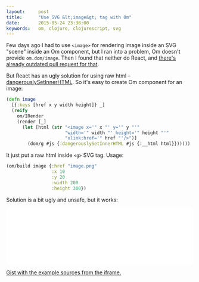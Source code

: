 ```yaml
---
layout:     post
title:      "Use SVG &lt;image&gt; tag with Om"
date:       2015-05-24 23:38:00
keywords:   om, clojure, clojurescript, svg
---
```


Few days ago I had to use `<image>` for rendering image inside an SVG "scene"
inside an Om component, but I ran into a problem, Om doesn't provide `om.dom/image`.
Then I found that neither do React, and [there's already outdated pull request for that](https://github.com/facebook/react/pull/2263).

But React has an ugly solution for using raw html &ndash;
[dangerouslySetInnerHTML](https://facebook.github.io/react/tips/dangerously-set-inner-html.html).
So it's easy to create Om component for an image:

```clojure
(defn image
  [{:keys [href x y width height]} _]
  (reify
    om/IRender
    (render [_]
      (let [html (str "<image x='" x "' y='" y "'"
                      "width='" width "' height='" height "'"
                      "xlink:href='" href "'/>")]
        (dom/g #js {:dangerouslySetInnerHTML #js {:__html html}})))))
```

It just put a raw html inside `<g>` SVG tag. Usage:

```clojure
(om/build image {:href "image.png"
                 :x 10
                 :y 20
                 :width 200
                 :height 300})
```

Solution is a bit ugly and unsafe, but it works:

<iframe src="/assets/svg-image/index.html" width="100%"
        scrolling="no" frameBorder="0"></iframe>

[Gist with the example sources from the iframe.](https://gist.github.com/nvbn/2fb29382674e18eb9b76)
